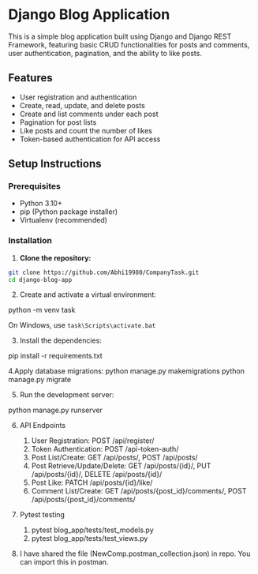 # Django Blog Application

This is a simple blog application built using Django and Django REST Framework, featuring basic CRUD functionalities for posts and comments, user authentication, pagination, and the ability to like posts.

## Features

- User registration and authentication
- Create, read, update, and delete posts
- Create and list comments under each post
- Pagination for post lists
- Like posts and count the number of likes
- Token-based authentication for API access

## Setup Instructions

### Prerequisites

- Python 3.10+
- pip (Python package installer)
- Virtualenv (recommended)

### Installation

1. **Clone the repository:**

```bash
git clone https://github.com/Abhi19980/CompanyTask.git
cd django-blog-app


```

2. Create and activate a virtual environment:

python -m venv task

On Windows, use `task\Scripts\activate.bat`

3. Install the dependencies:

pip install -r requirements.txt

4.Apply database migrations:
python manage.py makemigrations
python manage.py migrate

5. Run the development server:

python manage.py runserver

6. API Endpoints

   1. User Registration: POST /api/register/
   2. Token Authentication: POST /api-token-auth/
   3. Post List/Create: GET /api/posts/, POST /api/posts/
   4. Post Retrieve/Update/Delete: GET /api/posts/{id}/, PUT /api/posts/{id}/, DELETE /api/posts/{id}/
   5. Post Like: PATCH /api/posts/{id}/like/
   6. Comment List/Create: GET /api/posts/{post_id}/comments/, POST /api/posts/{post_id}/comments/

7. Pytest testing

   1. pytest blog_app/tests/test_models.py
   2. pytest blog_app/tests/test_views.py

8. I have shared the file (NewComp.postman_collection.json) in repo.
   You can import this in postman.
